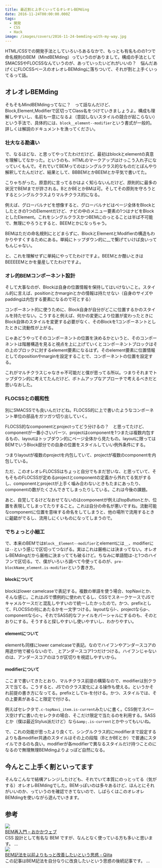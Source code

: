 ```yaml
---
title: 最近割と上手くいってるオレオレBEMding
date: 2016-11-24T00:00:00.000Z
tags:
  - 開発
  - CSS
  - Hack
image: /images/covers/2016-11-24-bemding-with-my-way.jpg
---
```

HTML/CSSでの開発手法としていろいろあるなかで、もっとも有名ものの1つで命名規則のBEM（MindBEMding）っていうのがありまして。構成の手法としてSMACSSやFLOCSSなんていうのが、あっていったいどれがいいの？　悩んだあげくにFLOCSSベースのオレオレBEMdingに落ちついて、それが割と上手くいってるって話。

## オレオレBEMding
そもそもMindBEMdingってなに？　って話なんだけど、Block,Element,Modifierで区切ってClass名をつけていきましょうよ。構成も理解しやすいし、名前も一意になるよ（意図しないスタイルの競合が起こらない）という手法で、具体的には、`block__element--modifier`という書式が一般的。詳しくは解説のドキュメントを漁ってください。

### 壮大なる勘違い
で、なるほどな、と思ってやってたわけだけど、最初はblockとelementの真意を理解してなかった。というのも、HTMLのマークアップはけっこう入れ子になっていくもんで。それでいてBEMってのはシングルクラス的なものだとぼんやり解釈してたんだけど、結果として、BBBEMとかBEEMとか平気で書いてた。

こりゃちがった。原意的に言ってるかはよく知らないんだけど、原則的に最多の状況でBEMまでが許される。BとかBEとかBMは可。そしてその原則を守ろうとするとシングルクラスよりマルチクラス的になる。

例えば、グローバルナビを想像すると、グローバルナビはページ全体をBlockとしたときの1つのElementだけど、ナビの中のメニュー要素の1つはナビをBlockとしたElement。これをシングルクラスかつBEMにのっとることは半ば不可能で、無理にやろうとすると、BEEMとかになっちゃう。

BEMはただの命名規則にとどまらずに、BlockとElementとModifierの構造もわかりやすくするためにある。単純にトップダウン的に__で繋げていけば良いってもんじゃない。

と、これを理解せずに単純にやってたわけですよ。BEEMとか酷いときはBEEEEEMとかを量産してたわけですよ。

### オレ的BEMコンポーネント設計
そして大事なのが、Blockは自身の位置情報を保持してはいけないこと。スタイル的に言えば、positionとかmarginとかの情報は持たせない（自身のサイズやpaddingは内包する要素になるので可とする）

コンポーネント的に使うために、Block自身が自分がどこに位置するかのスタイルを持たせない。こうすると例えば、何かの変更により位置が変わったときにBlock自体のスタイルを変更する必要がなく、そのBlockを1コンポーネントとしたときに流動性が上がる。

じゃあどうやってそのコンポーネントの位置を決めるかというと、そのコンポーネントは階層構造を見ると視点を上に上げていくとコンポーネントブロックはその上のブロックに対するelement要素になるはず。そのelement要素に位置情報としてのpositionやmarginを設定することで、コンポーネントの位置を設定する。

これがマルチクラスじゃなきゃ不可能だと僕が思ってる所以。つまりそれまでトップダウン的に考えてたんだけど、ボトムアップなアプローチで考えるべきだと思いなおした。

### FLOCSSとの親和性
別にSMACSSでも良いんだけどね。FLOCSS的に上で書いたようなコンポーネント単位の部品をガツガツ切り出していく。

FLOCSS的なcomponentとprojectってどう分けるの？　と思ってたけど、componentが一番小さいパーツ、projectはcomponentを1つまたは複数内包するもの、layoutはトップダウン的にページ全体から見たもの。layoutに限ってはBEMでいうBlock部分での自身の位置をスタイルしていい例外条件にする。

つまりlayoutが複数のprojectを内包していて、projectが複数のcomponentを内包している。

ただ、このオレオレFLOCSSはちょっと自分でもまだ甘いな、と思っていて、そもそものFLOCSSが定めるprojectとcomponentの定義から外れてる気がするし、componentとprojectが上手く噛み合わないときもたまにあったり、componentの数がたくさんできてしまったりしている。これは今後の課題。

あと、自覚してるけどなおせてないのはcomponentが例えばtopButtonとか、位置を表現してしまってたりすること。これは自分の命名が悪いですね。流動可能なcomponentに位置を意味する命名をしてしまうと、他の場所で流用するときに齟齬がでるし、流用しにくいものになってしまうので。

### でちょっと小細工
で、本来のBEMでは`Block__Element--modifier`とelementには`__`、modifierには`--`という感じで区切ってつなげる。実はこれは厳格には決まってない。オレオレBEMdingだから厳格に決まってても破るけど。ちなみに単語間は-と1つのハイフンで区切る。で、僕がいろいろ調べて今使ってるのが、`pre-blockName_element.is-modifier`という書き方。

#### blockについて
blockはlower camelcaseで表記する。複数の単語を使う場合、topNaviとか、そんな感じ。これはJSで慣例的に使われてるし、CSSでスネークケースでJSでキャメルケースだと混乱しやすいので統一したかったので。かつ、prefixとして、FLOCSSの何にあたるかを一文字つける。layoutならl-、projectならp-、componentならc-。それでSASS的なファイルをパーシャルにするのも、そのとおりにする。そうすると探しやすいし使いやすいし、わかりやすい。

#### elementについて
elementも同様にlower camelcaseで表記。なのでハイフンやアンダースコアの用途が他で被らないので、`_`とアンダースコア1つだけつける。ハイフンじゃないのは、アンダースコアのほうが区切りを視認しやすいから。

#### modifierについて
ここまで書いてきたとおり、マルチクラス前提の構築なので、modifierは別クラスで当てる。こうすると、JSでのクラス変化による操作も使える。というかそれ前提の書き方になってる。prefixとしてis-を付ける。かつ、スタイルでは、その上要素があること限定で付ける。

例えばセレクタで`.c-topNavi_item.is-current`みたいに書く。CSS側でスペース空けずに書いたセレクタの場合、そこだけ限定で当たるのを利用する。SASSとか（僕は最近Stylus派だけど）なら`&amp;.is-current`とかやってもいいね。

で、これの効能が思ったより良くて、シングルクラス的にmodifierまで設定するよりも各modifier共通のスタイルはその上の段階（BとかBEとか）で普通にスタイルできるのも良い。modifierが各modifierで異なるスタイルだけ持つことのになるので無理無理BEMdingよりよっぽど自然になる。

## 今んとこ上手く割といってます
そんなこんなで結構アレンジしたけども、それでいて本質にのっとってる（気がする）オレオレBEMdingでした。BEMっぽいのは多々あるけど、ほんとにそれがいいのか、っていうのを確認できてないので、しばらくはこのオレオレBEMdingを使いながら遊んでいきます。

## 参考
<div class="cstmreba"><div class="link-card-box"><div class="link-card-image"><a href="http://okakacacao.wpblog.jp/technology/bem-re-introduction" target="_blank"><img src="http://capture.heartrails.com/128x128?http://okakacacao.wpblog.jp/technology/bem-re-introduction"></a></div><div class="link-card-info"><div class="link-card-name"><a href="http://okakacacao.wpblog.jp/technology/bem-re-introduction" target="_blank">BEM再入門 – おかかウェブ</a></div><div class="link-card-detail"><div class="link-card-detail-select">CSS 設計として有名な BEM ですが、なんとなく使っている方も多いと思います。 ...</div><div class="link-card-detail-memo"></div></div><div class="link-card-footer"></div></div></div></div>
<div class="cstmreba"><div class="link-card-box"><div class="link-card-image"><a href="http://qiita.com/mozisan/items/5d5aeef2cdeee2856ae5" target="_blank"><img src="http://capture.heartrails.com/128x128?http://qiita.com/mozisan/items/5d5aeef2cdeee2856ae5"></a></div><div class="link-card-info"><div class="link-card-name"><a href="http://qiita.com/mozisan/items/5d5aeef2cdeee2856ae5" target="_blank">BEM記法を以前よりもっと改善したいという思惑 - Qiita</a></div><div class="link-card-detail"><div class="link-card-detail-select">この記事はBEM記法を自分なりに改良したいという思惑の後続記事です。 ...</div><div class="link-card-detail-memo"></div></div><div class="link-card-footer"></div></div></div></div>
